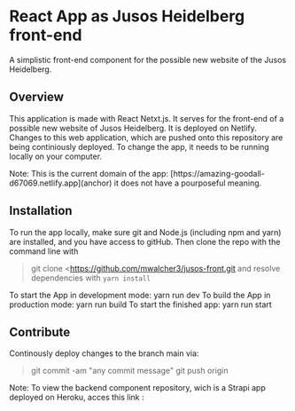 # React App as Jusos Heidelberg front-end
A simplistic front-end component for the possible new website of the Jusos Heidelberg.

## Overview

<p>This application is made with React Netxt.js. It serves for the front-end of a possible new website of Jusos Heidelberg. It is deployed on Netlify. Changes to this web application, which are pushed onto this repository are being continiously deployed. To change the app, it needs to be running locally on your computer.</p>

<p>Note: This is the current domain of the app: [https://amazing-goodall-d67069.netlify.app](anchor) it does not have a pourposeful meaning. </p>

## Installation 

<p>To run the app locally, make sure git and Node.js (including npm and yarn) are installed, and you have access to gitHub. Then clone the repo with the command line with</p>

>git clone <https://github.com/mwalcher3/jusos-front.git
and resolve dependencies with ```yarn install```

<p>To start the App in development mode: yarn run dev To build the App in production mode: yarn run build To start the finished app: yarn run start</p>

## Contribute

<p>Continously deploy changes to the branch main via:</p>

>git commit -am "any commit message"
>git push origin 

<p>Note: To view the backend component repository, wich is a Strapi app deployed on Heroku, acces this link :<https://github.com/mwalcher3/jusos-content></p>